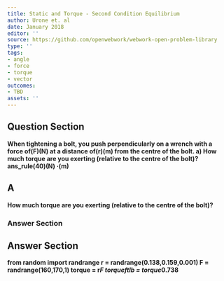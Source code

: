 ```yaml
---
title: Static and Torque - Second Condition Equilibrium
author: Urone et. al
date: January 2018
editor: ''
source: https://github.com/openwebwork/webwork-open-problem-library
type: ''
tags:
- angle
- force
- torque
- vector
outcomes:
- TBD
assets: ''
---
```


## Question Section 

<b>
When tightening a bolt, you push perpendicularly on a wrench with a force of(F)(N) at
a distance of(r)(m) from the centre of the bolt. 
a) How much torque are you exerting (relative to the centre of the bolt)?
ans_rule(40)(N) &middot;(m)

## A
How much torque are you exerting (relative to the centre of the bolt)?
### Answer Section


## Answer Section

from random import randrange
r = randrange(0.138,0.159,0.001)
F = randrange(160,170,1)
torque = r*F
torqueftlb = torque*0.738